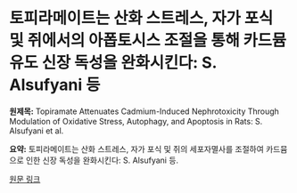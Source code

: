 # 토피라메이트는 산화 스트레스, 자가 포식 및 쥐에서의 아폽토시스 조절을 통해 카드뮴 유도 신장 독성을 완화시킨다: S. Alsufyani 등

**원제목:** Topiramate Attenuates Cadmium-Induced Nephrotoxicity Through Modulation of Oxidative Stress, Autophagy, and Apoptosis in Rats: S. Alsufyani et al.

**요약:** 토피라메이트는 산화 스트레스, 자가 포식 및 쥐의 세포자멸사를 조절하여 카드뮴으로 인한 신장 독성을 완화시킨다: S. Alsufyani 등.

[원문 링크](https://scholar.google.com/scholar_url?url=https://link.springer.com/article/10.1007/s12011-025-04736-5&hl=ko&sa=X&d=2141343602693084469&ei=Gk53aL-hEffWieoPg4Tq4Qg&scisig=AAZF9b9TqI-ihe22IaX-iY63WnWy&oi=scholaralrt&hist=BNQUaiIAAAAJ:14506666337630168194:AAZF9b_PeNf8wT0-VehjnTVRx6QU&html=&pos=9&folt=kw-top)
